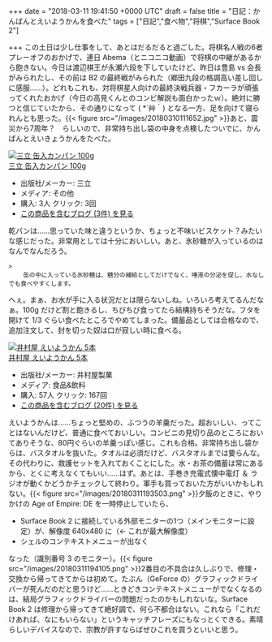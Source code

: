 
+++
date = "2018-03-11 19:41:50 +0000 UTC"
draft = false
title = "日記：かんぱんとえいようかんを食べた"
tags = ["日記","食べ物","将棋","Surface Book 2"]

+++
この土日は少し仕事をして、あとはだるだると過ごした。将棋名人戦の6者プレーオフのおかげで、連日 Abema（とニコニコ動画）で将棋の中継があるから飽きない。今日は渡辺棋王が永瀬六段を下していたけど、昨日は豊島 vs 会長がみられたし、その前は B2 の最終戦がみられた（郷田九段の格調高い差し回しに感服……）。どれもこれも、対将棋星人向けの最終決戦兵器・フカーラが頑張ってくれたおかげ（今日の高見くんとのコンビ解説も面白かったｗ）。絶対に勝つと信じていたから、その通りになって ( *´艸｀) となる一方、足を向けて寝られんとも思った。{{< figure src="/images/20180310111652.jpg"  >}}あと、震災から7周年？　らしいので、非常持ち出し袋の中身を点検したついでに、かんぱんとえいきょうかんをたべた。<div class="hatena-asin-detail"><a href="http://www.amazon.co.jp/exec/obidos/ASIN/B000VZ2KCA/bestylesnet-22/"><img src="https://images-fe.ssl-images-amazon.com/images/I/41ARJeoZPVL._SL160_.jpg" class="hatena-asin-detail-image" alt="三立 缶入カンパン 100g" title="三立 缶入カンパン 100g"/></a><div class="hatena-asin-detail-info"><a href="http://www.amazon.co.jp/exec/obidos/ASIN/B000VZ2KCA/bestylesnet-22/">三立 缶入カンパン 100g</a><ul><li><span class="hatena-asin-detail-label">出版社/メーカー:</span> 三立</li><li><span class="hatena-asin-detail-label">メディア:</span> その他</li><li><span class="hatena-asin-detail-label">購入</span>: 3人 <span class="hatena-asin-detail-label">クリック</span>: 3回</li><li><a href="http://d.hatena.ne.jp/asin/B000VZ2KCA/bestylesnet-22" target="_blank">この商品を含むブログ (3件) を見る</a></li></ul></div><div class="hatena-asin-detail-foot"></div></div>乾パンは……思っていた味と違うというか、ちょっと不味いビスケット？みたいな感じだった。非常用としては十分においしい。あと、氷砂糖が入っているのはなんでなんだろう。

    >
        缶の中に入っている氷砂糖は、糖分の補給としてだけでなく、唾液の分泌を促し、水なしでも食べやすくします。

    
へぇ。まぁ、お水が手に入る状況だとは限らないしね。いろいろ考えてるんだなぁ。100g だけど割と飽きるし、ちびちび食ってたら結構持ちそうだな。フタを開けて 1/3 ぐらい食べたところでやめてしまった。備蓄品としては合格なので、追加注文して、封を切った奴は口が寂しい時に食べる。<div class="hatena-asin-detail"><a href="http://www.amazon.co.jp/exec/obidos/ASIN/B0053F5FAC/bestylesnet-22/"><img src="https://images-fe.ssl-images-amazon.com/images/I/618kSlX72WL._SL160_.jpg" class="hatena-asin-detail-image" alt="井村屋 えいようかん 5本" title="井村屋 えいようかん 5本"/></a><div class="hatena-asin-detail-info"><a href="http://www.amazon.co.jp/exec/obidos/ASIN/B0053F5FAC/bestylesnet-22/">井村屋 えいようかん 5本</a><ul><li><span class="hatena-asin-detail-label">出版社/メーカー:</span> 井村屋製菓</li><li><span class="hatena-asin-detail-label">メディア:</span> 食品&amp;飲料</li><li><span class="hatena-asin-detail-label">購入</span>: 57人 <span class="hatena-asin-detail-label">クリック</span>: 167回</li><li><a href="http://d.hatena.ne.jp/asin/B0053F5FAC/bestylesnet-22" target="_blank">この商品を含むブログ (20件) を見る</a></li></ul></div><div class="hatena-asin-detail-foot"></div></div>えいようかんは……ちょっと堅めの、ふつうの羊羹だった。超おいしい、ってことはないんだけど、普通に食べておいしい。コンビニの見切り品のところにおいてありそうな、80円ぐらいの羊羹っぽい感じ。これも合格。非常持ち出し袋からは、バスタオルを抜いた。タオルは必須だけど、バスタオルまでは要らんな。その代わりに、救護セットを入れておくことにした。水・お茶の備蓄は常にあるから、とくに考えなくてもいい……はず。あとは、手巻き充電式懐中電灯 ＆ ラジオが動くかどうかチェックして終わり。軍手も買っておいた方がいいかもしれない。{{< figure src="/images/20180311193503.png"  >}}夕飯のときに、やりかけの Age of Empire: DE を一時停止していたら、

<ul>
<li>Surface Book 2 に接続している外部モニターの1つ（メインモニターに設定）が、解像度 640x480 に（← これが最大解像度）</li>
<li>シェルのコンテキストメニューが出なく</li>
</ul>なった（識別番号 3 のモニター）。{{< figure src="/images/20180311194105.png"  >}}2番目の不具合は久しぶりで、修理・交換から帰ってきてからは初めて。たぶん（GeForce の）グラフィックドライバーが死んだのだと思うけど……ときどきコンテキストメニューがでなくなるのは、結局グラフィックドライバーの問題だったのかもしれないな。Surface Book 2 は修理から帰ってきて絶好調で、何ら不都合はない。これなら「これだけあれば、なにもいらない」というキャッチフレーズにもなっとくできる。素晴らしいデバイスなので、宗教が許すならばぜひこれを買うといいと思う。


